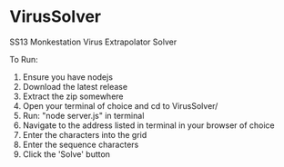 # VirusSolver
SS13 Monkestation Virus Extrapolator Solver

To Run:
1. Ensure you have nodejs 
2. Download the latest release
3. Extract the zip somewhere
4. Open your terminal of choice and cd to VirusSolver/
5. Run: "node server.js" in terminal
6. Navigate to the address listed in terminal in your browser of choice
7. Enter the characters into the grid
8. Enter the sequence characters
9. Click the 'Solve' button